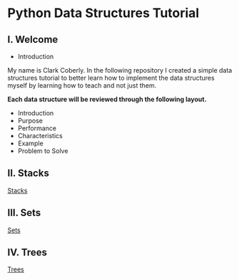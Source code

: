# Python Data Structures Tutorial
## I. Welcome
* Introduction

My name is Clark Coberly. In the following repository I created a simple data structures tutorial to better learn how to implement the data structures myself by learning how to teach and not just them.

**Each data structure will be reviewed through the following layout.**
* Introduction
* Purpose
* Performance
* Characteristics
* Example
* Problem to Solve

## II. Stacks
[Stacks](1.%20Stacks.md)

## III. Sets
[Sets](2.%20Sets.md)

## IV. Trees
[Trees](3.%20Trees.md)
